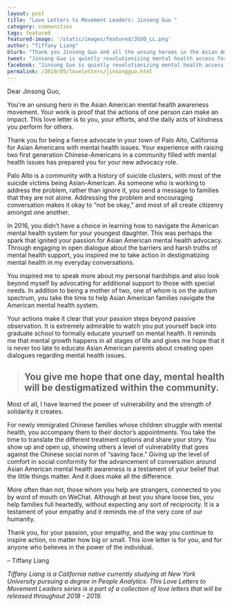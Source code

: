 ```yaml
---
layout: post
title: "Love Letters to Movement Leaders: Jinsong Guo "
category: communities
tags: featured
featured-image: '/static/images/featured/JGUO_LL.png'
author: "Tiffany Liang"
blurb: "Thank you Jinsong Guo and all the unsung heroes in the Asian American mental health awareness movement"
tweet: "Jinsong Guo is quietly revolutionizing mental health access for Asian Americans. After reading this, you'll want to write a love letter to her, too"
facebook: "Jinsong Guo is quietly revolutionizing mental health access for Asian Americans. After reading this, you'll want to write a love letter to her, too"
permalink: /2019/05/loveletters/jinsongguo.html
---
```


Dear Jinsong Guo,

You're an unsung hero in the Asian American mental health awareness movement. Your work is proof that the actions of one person can make an impact. This love letter is to you, your efforts, and the daily acts of kindness you perform for others.

Thank you for being a fierce advocate in your town of Palo Alto, California for Asian Americans with mental health issues. Your experience with raising two first generation Chinese-Americans in a community filled with mental health issues has prepared you for your new advocacy role. 


Palo Alto is a community with a history of suicide clusters, with most of the suicide victims being Asian-American. As someone who is working to address the problem, rather than ignore it, you send a message to families that they are not alone. Addressing the problem and encouraging conversation makes it okay to “not be okay,” and most of all create citizenry amongst one another.

In 2016, you didn’t have a choice in learning how to navigate the American mental health system for your youngest daughter. This was perhaps the spark that ignited your passion for Asian American mental health advocacy. Through engaging in open dialogue about the barriers and harsh truths of mental health support, you inspired me to take action in destigmatizing mental health in my everyday conversations. 

You inspired me to speak more about my personal hardships and also look beyond myself by advocating for additional support to those with special needs. In addition to being a mother of two, one of whom is on the autism spectrum, you take the time to help Asian American families navigate the American mental health system. 

Your actions make it clear that your passion steps beyond passive observation. It is extremely admirable to watch you put yourself back into graduate school to formally educate yourself on mental health. It reminds me that mental growth happens in all stages of life and gives me hope that it is never too late to educate Asian American parents about creating open dialogues regarding mental health issues. 

> ## You give me hope that one day, mental health will be destigmatized within the community. 

Most of all, I have learned the power of vulnerability and the strength of solidarity it creates.

For newly immigrated Chinese families whose children struggle with mental health, you accompany them to their doctor’s appointments. You take the time to translate the different treatment options and share your story. You show up and open up, showing others a level of vulnerability that goes against the Chinese social norm of “saving face.” Giving up the level of comfort in social conformity for the advancement of conversation around Asian American mental health awareness is a testament of your belief that the little things matter. And it does make all the difference. 

More often than not, those whom you help are strangers, connected to you by word of mouth on WeChat. Although at best you share loose ties, you help families full heartedly, without expecting any sort of reciprocity. It is a testament of your empathy and it reminds me of the very core of our humanity. 

Thank you, for your passion, your empathy, and the way you continue to inspire action, no matter how big or small. This love letter is for you, and for anyone who believes in the power of the individual.

– Tiffany Liang 

_Tiffany Liang is a California native currently studying at New York University pursuing a degree in People Analytics. This Love Letters to Movement Leaders series is a part of a collection of love letters that will be released throughout 2018 - 2019._
